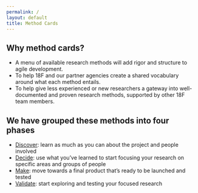 ```yaml
---
permalink: /
layout: default
title: Method Cards
---
```


## Why method cards?

- A menu of available research methods will add rigor and structure to agile development.
- To help 18F and our partner agencies create a shared vocabulary around what each method entails.
- To help give less experienced or new researchers a gateway into well-documented and proven research methods, supported by other 18F team members.

## We have grouped these methods into four phases

- [Discover](./discover/): learn as much as you can about the project and people involved 
- [Decide](./decide/): use what you’ve learned to start focusing your research on specific areas and groups of people
- [Make](./make/): move towards a final product that’s ready to be launched and tested
- [Validate](./validate/): start exploring and testing your focused research
